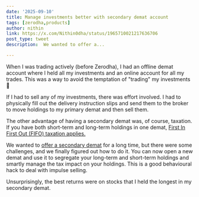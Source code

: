 ```yaml
---
date: '2025-09-10'
title: Manage investments better with secondary demat account
tags: [zerodha,products]
author: nithin
link: https://x.com/Nithin0dha/status/1965710021217636706
post_type: tweet
description:  We wanted to offer a...

---
```

When I was trading actively (before Zerodha), I had an offline demat account where I held all my investments and an online account for all my trades. This was a way to avoid the temptation of "trading" my investments 😬

If I had to sell any of my investments, there was effort involved. I had to physically fill out the delivery instruction slips and send them to the broker to move holdings to my primary demat and then sell them.

The other advantage of having a secondary demat was, of course, taxation. If you have both short-term and long-term holdings in one demat, [First In First Out (FIFO) taxation applies.](https://support.zerodha.com/category/account-opening/resident-individual/ri-online/articles/open-secondary-demat-account-zerodha#h_75148983470331755676330209)  

We wanted to [offer a secondary demat](https://youtu.be/WSVmbSjiI_k?si=AP5KKpTi8oLii1rE) for a long time, but there were some challenges, and we finally figured out how to do it. You can now open a new demat and use it to segregate your long-term and short-term holdings and smartly manage the tax impact on your holdings. This is a good behavioural hack to deal with impulse selling.

Unsurprisingly, the best returns were on stocks that I held the longest in my secondary demat.
